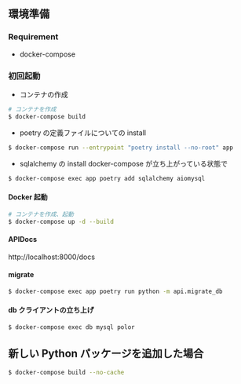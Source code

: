## 環境準備

### Requirement

- docker-compose

### 初回起動

- コンテナの作成

```sh
# コンテナを作成
$ docker-compose build
```

- poetry の定義ファイルについての install

```sh
$ docker-compose run --entrypoint "poetry install --no-root" app
```

- sqlalchemy の install
  docker-compose が立ち上がっている状態で

```sh
$ docker-compose exec app poetry add sqlalchemy aiomysql
```

#### Docker 起動

```sh
# コンテナを作成、起動
$ docker-compose up -d --build
```

#### APIDocs

http://localhost:8000/docs

#### migrate

```sh
$ docker-compose exec app poetry run python -m api.migrate_db
```

#### db クライアントの立ち上げ

```sh
$ docker-compose exec db mysql polor
```

## 新しい Python パッケージを追加した場合

```sh
$ docker-compose build --no-cache
```
